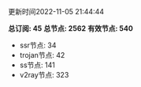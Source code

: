 更新时间2022-11-05 21:44:44

**总订阅: 45**
**总节点: 2562**
**有效节点: 540**
- ssr节点: 34
- trojan节点: 42
- ss节点: 141
- v2ray节点: 323
